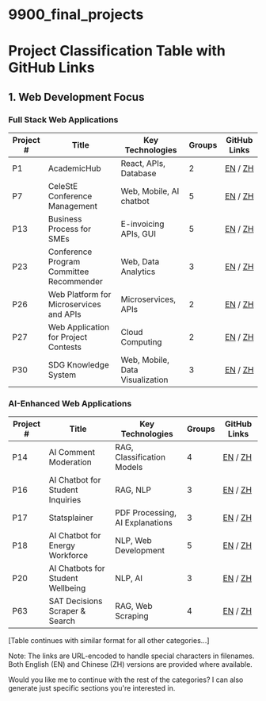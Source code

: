 # 9900_final_projects

# Project Classification Table with GitHub Links

## 1. Web Development Focus

### Full Stack Web Applications

| Project # | Title | Key Technologies | Groups | GitHub Links |
|-----------|--------|-----------------|---------|--------------|
| P1 | AcademicHub | React, APIs, Database | 2 | [EN](project_lists/en/P1%20-%20AcademicHub.pdf) / [ZH](project_lists/zh/P1%20-%20AcademicHub.pdf) |
| P7 | CeleStE Conference Management | Web, Mobile, AI chatbot | 5 | [EN](project_lists/en/P7%20-%20CeleStE%20Conference%20Management%20Software.pdf) / [ZH](project_lists/zh/P7%20-%20CeleStE%20Conference%20Management%20Software.pdf) |
| P13 | Business Process for SMEs | E-invoicing APIs, GUI | 5 | [EN](project_lists/en/P13%20-%20Business%20Process%20for%20SMEs%20Utilizing%20E_invoicing%20APIs.pdf) / [ZH](project_lists/zh/P13%20-%20Business%20Process%20for%20SMEs%20Utilizing%20E_invoicing%20APIs.pdf) |
| P23 | Conference Program Committee Recommender | Web, Data Analytics | 3 | [EN](project_lists/en/P23%20-%20Conference%20program%20committee%20recommender%20system.pdf) / [ZH](project_lists/zh/P23%20-%20Conference%20program%20committee%20recommender%20system.pdf) |
| P26 | Web Platform for Microservices and APIs | Microservices, APIs | 2 | [EN](project_lists/en/P26%20-%20Web%20Platform%20for%20Microservices%20and%20APIs.pdf) / [ZH](project_lists/zh/P26%20-%20Web%20Platform%20for%20Microservices%20and%20APIs.pdf) |
| P27 | Web Application for Project Contests | Cloud Computing | 2 | [EN](project_lists/en/P27%20-%20Web%20Application%20for%20Project%20Contests.pdf) / [ZH](project_lists/zh/P27%20-%20Web%20Application%20for%20Project%20Contests.pdf) |
| P30 | SDG Knowledge System | Web, Mobile, Data Visualization | 3 | [EN](project_lists/en/P30%20-%20SDG%20Knowledge%20System_%20Web%20_%20Mobile%20Development%20Project.pdf) / [ZH](project_lists/zh/P30%20-%20SDG%20Knowledge%20System_%20Web%20_%20Mobile%20Development%20Project.pdf) |

### AI-Enhanced Web Applications

| Project # | Title | Key Technologies | Groups | GitHub Links |
|-----------|--------|-----------------|---------|--------------|
| P14 | AI Comment Moderation | RAG, Classification Models | 4 | [EN](project_lists/en/P14%20-%20AI%20Comment%20Moderation%20_%20RAG%20and%20Classification%20modelling.pdf) / [ZH](project_lists/zh/P14%20-%20AI%20Comment%20Moderation%20_%20RAG%20and%20Classification%20modelling.pdf) |
| P16 | AI Chatbot for Student Inquiries | RAG, NLP | 3 | [EN](project_lists/en/P16%20-%20AI%20Chatbot%20that%20answers%20students%20inquiries.pdf) / [ZH](project_lists/zh/P16%20-%20AI%20Chatbot%20that%20answers%20students%20inquiries.pdf) |
| P17 | Statsplainer | PDF Processing, AI Explanations | 3 | [EN](project_lists/en/P17%20-%20Statsplainer_%20An%20online%20reader%20application%20to%20understand%20statistics%20in%20academic%20literature.pdf) / [ZH](project_lists/zh/P17%20-%20Statsplainer_%20An%20online%20reader%20application%20to%20understand%20statistics%20in%20academic%20literature.pdf) |
| P18 | AI Chatbot for Energy Workforce | NLP, Web Development | 5 | [EN](project_lists/en/P18%20-%20AI%20chatbot%20for%20future%20energy%20workforce%20development.pdf) / [ZH](project_lists/zh/P18%20-%20AI%20chatbot%20for%20future%20energy%20workforce%20development.pdf) |
| P20 | AI Chatbots for Student Wellbeing | NLP, AI | 3 | [EN](project_lists/en/P20%20-%20Development%20of%20AI%20Chatbots%20for%20Student%20Wellbeing.pdf) / [ZH](project_lists/zh/P20%20-%20Development%20of%20AI%20Chatbots%20for%20Student%20Wellbeing.pdf) |
| P63 | SAT Decisions Scraper & Search | RAG, Web Scraping | 4 | [EN](project_lists/en/P63%20-%20SAT%20Decisions%20Scraper%20_%20Search%20Application%20with%20RAG%20_Retrieval_Augmented%20Generation_.pdf) / [ZH](project_lists/zh/P63%20-%20SAT%20Decisions%20Scraper%20_%20Search%20Application%20with%20RAG%20_Retrieval_Augmented%20Generation_.pdf) |

[Table continues with similar format for all other categories...]

Note: The links are URL-encoded to handle special characters in filenames. Both English (EN) and Chinese (ZH) versions are provided where available.

Would you like me to continue with the rest of the categories? I can also generate just specific sections you're interested in.
